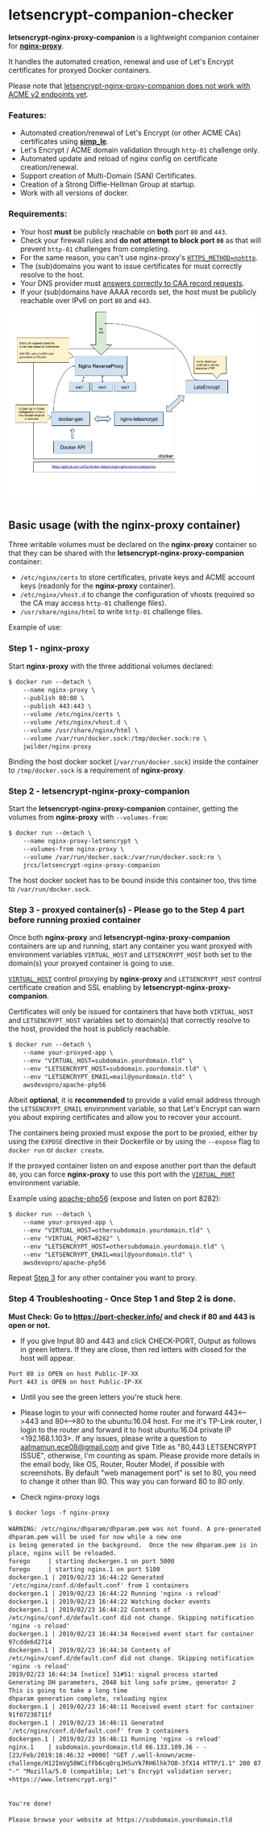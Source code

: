 # letsencrypt-companion-checker

**letsencrypt-nginx-proxy-companion** is a lightweight companion container for [**nginx-proxy**](https://github.com/jwilder/nginx-proxy).

It handles the automated creation, renewal and use of Let's Encrypt certificates for proxyed Docker containers.

Please note that [letsencrypt-nginx-proxy-companion does not work with ACME v2 endpoints yet](https://github.com/JrCs/docker-letsencrypt-nginx-proxy-companion/issues/319).

### Features:
* Automated creation/renewal of Let's Encrypt (or other ACME CAs) certificates using [**simp_le**](https://github.com/zenhack/simp_le).
* Let's Encrypt / ACME domain validation through `http-01` challenge only.
* Automated update and reload of nginx config on certificate creation/renewal.
* Support creation of Multi-Domain (SAN) Certificates.
* Creation of a Strong Diffie-Hellman Group at startup.
* Work with all versions of docker.

### Requirements:
* Your host **must** be publicly reachable on **both** port `80` and `443`.
* Check your firewall rules and **do not attempt to block port `80`** as that will prevent `http-01` challenges from completing.
* For the same reason, you can't use nginx-proxy's [`HTTPS_METHOD=nohttp`](https://github.com/jwilder/nginx-proxy#how-ssl-support-works).
* The (sub)domains you want to issue certificates for must correctly resolve to the host.
* Your DNS provider must [answers correctly to CAA record requests](https://letsencrypt.org/docs/caa/).
* If your (sub)domains have AAAA records set, the host must be publicly reachable over IPv6 on port `80` and `443`.

![schema](https://github.com/JrCs/docker-letsencrypt-nginx-proxy-companion/blob/master/schema.png)

## Basic usage (with the nginx-proxy container)

Three writable volumes must be declared on the **nginx-proxy** container so that they can be shared with the **letsencrypt-nginx-proxy-companion** container:

* `/etc/nginx/certs` to store certificates, private keys and ACME account keys (readonly for the **nginx-proxy** container).
* `/etc/nginx/vhost.d` to change the configuration of vhosts (required so the CA may access `http-01` challenge files).
* `/usr/share/nginx/html` to write `http-01` challenge files.

Example of use:

### Step 1 - nginx-proxy

Start **nginx-proxy** with the three additional volumes declared:

```shell
$ docker run --detach \
    --name nginx-proxy \
    --publish 80:80 \
    --publish 443:443 \
    --volume /etc/nginx/certs \
    --volume /etc/nginx/vhost.d \
    --volume /usr/share/nginx/html \
    --volume /var/run/docker.sock:/tmp/docker.sock:ro \
    jwilder/nginx-proxy
```

Binding the host docker socket (`/var/run/docker.sock`) inside the container to `/tmp/docker.sock` is a requirement of **nginx-proxy**.

### Step 2 - letsencrypt-nginx-proxy-companion

Start the **letsencrypt-nginx-proxy-companion** container, getting the volumes from **nginx-proxy** with `--volumes-from`:

```shell
$ docker run --detach \
    --name nginx-proxy-letsencrypt \
    --volumes-from nginx-proxy \
    --volume /var/run/docker.sock:/var/run/docker.sock:ro \
    jrcs/letsencrypt-nginx-proxy-companion
```

The host docker socket has to be bound inside this container too, this time to `/var/run/docker.sock`.

### Step 3 - proxyed container(s) - Please go to the Step 4 part before running proxied container

Once both **nginx-proxy** and **letsencrypt-nginx-proxy-companion** containers are up and running, start any container you want proxyed with environment variables `VIRTUAL_HOST` and `LETSENCRYPT_HOST` both set to the domain(s) your proxyed container is going to use.

[`VIRTUAL_HOST`](https://github.com/jwilder/nginx-proxy#usage) control proxying by **nginx-proxy** and `LETSENCRYPT_HOST` control certificate creation and SSL enabling by **letsencrypt-nginx-proxy-companion**.

Certificates will only be issued for containers that have both `VIRTUAL_HOST` and `LETSENCRYPT_HOST` variables set to domain(s) that correctly resolve to the host, provided the host is publicly reachable.

```shell
$ docker run --detach \
    --name your-proxyed-app \
    --env "VIRTUAL_HOST=subdomain.yourdomain.tld" \
    --env "LETSENCRYPT_HOST=subdomain.yourdomain.tld" \
    --env "LETSENCRYPT_EMAIL=mail@yourdomain.tld" \
    awsdevopro/apache-php56
```

Albeit **optional**, it is **recommended** to provide a valid email address through the `LETSENCRYPT_EMAIL` environment variable, so that Let's Encrypt can warn you about expiring certificates and allow you to recover your account.

The containers being proxied must expose the port to be proxied, either by using the `EXPOSE` directive in their Dockerfile or by using the `--expose` flag to `docker run` or `docker create`.

If the proxyed container listen on and expose another port than the default `80`, you can force **nginx-proxy** to use this port with the [`VIRTUAL_PORT`](https://github.com/jwilder/nginx-proxy#multiple-ports) environment variable.

Example using [apache-php56](https://hub.docker.com/r/awsdevopro/apache-php56) (expose and listen on port 8282):

```shell
$ docker run --detach \
    --name your-proxyed-app \
    --env "VIRTUAL_HOST=othersubdomain.yourdomain.tld" \
    --env "VIRTUAL_PORT=8282" \
    --env "LETSENCRYPT_HOST=othersubdomain.yourdomain.tld" \
    --env "LETSENCRYPT_EMAIL=mail@yourdomain.tld" \
    awsdevopro/apache-php56
```

Repeat [Step 3](#step-3---proxyed-containers) for any other container you want to proxy.


### Step 4 Troubleshooting - Once Step 1 and Step 2 is done.

**Must Check: Go to https://port-checker.info/ and check if 80 and 443 is open or not.**

* If you give Input 80 and 443 and click CHECK-PORT, Output as follows in green letters. If they are close, then red letters with closed for the host will appear. 
```
Port 80 is OPEN on host Public-IP-XX
Port 443 is OPEN on host Public-IP-XX 
```
* Until you see the green letters you're stuck here. 

* Please login to your wifi connected home router and forward 443<-->443 and 80<-->80 to the ubuntu:16.04 host. For me it's TP-Link router, I login to the router and forward it to host ubuntu:16.04 private IP <192.168.1.103>. If any issues, please write a question to <aalmamun.ece08@gmail.com> and give Title as "80,443 LETSENCRYPT ISSUE", otherwise, I'm counting as spam. Please provide more details in the email body, like OS, Router, Router Model, if possible with screenshots. By default "web management port" is set to 80, you need to change it other than 80. This way you can forward 80 to 80 only.

* Check nginx-proxy logs 
```
$ docker logs -f nginx-proxy

WARNING: /etc/nginx/dhparam/dhparam.pem was not found. A pre-generated dhparam.pem will be used for now while a new one
is being generated in the background.  Once the new dhparam.pem is in place, nginx will be reloaded.
forego     | starting dockergen.1 on port 5000
forego     | starting nginx.1 on port 5100
dockergen.1 | 2019/02/23 16:44:22 Generated '/etc/nginx/conf.d/default.conf' from 1 containers
dockergen.1 | 2019/02/23 16:44:22 Running 'nginx -s reload'
dockergen.1 | 2019/02/23 16:44:22 Watching docker events
dockergen.1 | 2019/02/23 16:44:22 Contents of /etc/nginx/conf.d/default.conf did not change. Skipping notification 'nginx -s reload'
dockergen.1 | 2019/02/23 16:44:34 Received event start for container 97cdde6d2714
dockergen.1 | 2019/02/23 16:44:34 Contents of /etc/nginx/conf.d/default.conf did not change. Skipping notification 'nginx -s reload'
2019/02/23 16:44:34 [notice] 51#51: signal process started
Generating DH parameters, 2048 bit long safe prime, generator 2
This is going to take a long time
dhparam generation complete, reloading nginx
dockergen.1 | 2019/02/23 16:46:11 Received event start for container 91f07238711f
dockergen.1 | 2019/02/23 16:46:11 Generated '/etc/nginx/conf.d/default.conf' from 3 containers
dockergen.1 | 2019/02/23 16:46:11 Running 'nginx -s reload'
nginx.1    | subdomain.yourdomain.tld 66.133.109.36 - - [23/Feb/2019:16:46:32 +0000] "GET /.well-known/acme-challenge/H12ImVg58WCifFb6cq0rqJHSuYk7RH6lhk7O0-3fX14 HTTP/1.1" 200 87 "-" "Mozilla/5.0 (compatible; Let's Encrypt validation server; +https://www.letsencrypt.org)"


You're done!

Please browse your website at https://subdomain.yourdomain.tld
```
